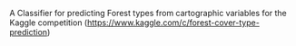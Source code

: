 A Classifier for predicting Forest types from cartographic variables for the Kaggle competition (https://www.kaggle.com/c/forest-cover-type-prediction)